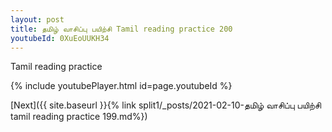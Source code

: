 ```yaml
---
layout: post
title: தமிழ் வாசிப்பு பயிற்சி Tamil reading practice 200
youtubeId: 0XuEoUUKH34
---
```

 
 
Tamil reading practice
 
 
 
 
 


{% include youtubePlayer.html id=page.youtubeId %}
 
[Next]({{ site.baseurl }}{% link  split1/_posts/2021-02-10-தமிழ் வாசிப்பு பயிற்சி tamil reading practice 199.md%})
 
